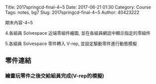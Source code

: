 Title: 2017springcd-final-4~5
Date: 2017-06-21 01:30
Category: Course
Tags: notes, bg7
Slug: 2017springcd-final-4~5
Author: 40423222

期末內容-4~5

<!-- PELICAN_END_SUMMARY -->

4.各組員 Solvespace 近端零組件繪圖, 並在各組員網誌中顯示指定的零組件

5.各組員 Solvespace 零件轉入 V-rep, 並設定驅動零件進行動態模擬

## <a herf="https://cad.onshape.com/documents/cf507b96e7c271e8c87cf557/w/1b52e29c6835a06bb0bc5287/e/be08f4e14664ee2e0e4f9d3e">零件連結</a>

### 繪畫玩零件之後交給組員完成(V-rep的模擬)